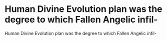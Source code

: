 # Human Divine Evolution plan was the degree to which Fallen Angelic infil-

Human Divine Evolution plan was the degree to which Fallen Angelic infil-